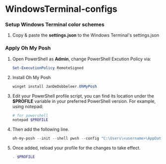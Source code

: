 # WindowsTerminal-configs

### Setup Windows Terminal color schemes

1. Copy & paste the **settings.json** to the Windows Terminal's settings.json

### Apply Oh My Posh

1. Open PowerShell as **Admin**, change PowerShell Excution Policy via:
   ```powershell
   Set-ExecutionPolicy RemoteSigned
   ```
2. Install Oh My Posh
   ```powershell
   winget install JanDeDobbeleer.OhMyPosh
   ```
3. Edit your PowerShell profile script, you can find its location under the **$PROFILE** variable in your preferred PowerShell version. For example, using notepad:
   ```powershell
   # for powershell
   notepad $PROFILE
   ```
4. Then add the following line.
   ```ps1
   oh-my-posh --init --shell pwsh --config "C:\Users\<username>\AppData\Local\Programs\oh-my-posh\themes\amro.omp.json" | Invoke-Expression
   ```
5. Once added, reload your profile for the changes to take effect.

   ```powershell
   . $PROFILE
   ```
